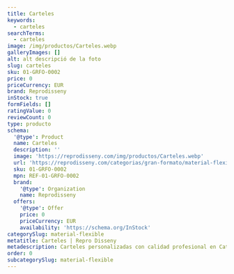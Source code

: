 ```yaml
---
title: Carteles
keywords:
  - carteles
searchTerms:
  - carteles
image: /img/productos/Carteles.webp
galleryImages: []
alt: alt descripció de la foto
slug: carteles
sku: 01-GRFO-0002
price: 0
priceCurrency: EUR
brand: Reprodisseny
inStock: true
formFields: []
ratingValue: 0
reviewCount: 0
type: producto
schema:
  '@type': Product
  name: Carteles
  description: ''
  image: 'https://reprodisseny.com/img/productos/Carteles.webp'
  url: 'https://reprodisseny.com/categorias/gran-formato/material-flexible/carteles'
  sku: 01-GRFO-0002
  mpn: REF-01-GRFO-0002
  brand:
    '@type': Organization
    name: Reprodisseny
  offers:
    '@type': Offer
    price: 0
    priceCurrency: EUR
    availability: 'https://schema.org/InStock'
categorySlug: material-flexible
metatitle: Carteles | Repro Disseny
metadescription: Carteles personalizadas con calidad profesional en Cataluña.
order: 0
subcategorySlug: material-flexible
---
```




